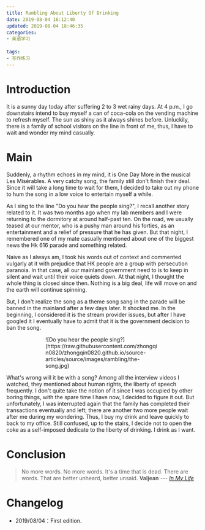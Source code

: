 ```yaml
---
title: Rambling About Liberty Of Drinking
date: 2019-08-04 16:12:40
updated: 2019-08-04 18:46:35
categories:
- 英语学习

tags:
- 写作练习
---
```

# Introduction
It is a sunny day today after suffering 2 to 3 wet rainy days. At 4 p.m., I go downstairs intend to buy myself a can of coca-cola on the vending machine to refresh myself. The sun as shiny as it always shines before. Unluckily, there is a family of school visitors on the line in front of me, thus, I have to wait and wonder my mind casually.

<!-- more -->
# Main
Suddenly, a rhythm echoes in my mind, it is One Day More in the musical Les Misérables. A very catchy song, the family still don't finish their deal. Since it will take a long time to wait for them, I decided to take out my phone to hum the song in a low voice to entertain myself a while. 

As I sing to the line "Do you hear the people sing?", I recall another story related to it. It was two months ago when my lab members and I were returning to the dormitory at around half-past ten. On the road, we usually teased at our mentor, who is a pushy man around his forties, as an entertainment and a relief of pressure that he has given. But that night, I remembered one of my mate casually mentioned about one of the biggest news the Hk 616 parade and something related. 

Naive as I always am, I took his words out of context and commented vulgarly at it with prejudice that HK people are a group with persecution paranoia. In that case, all our mainland government need to is to keep in silent and wait until their voice quiets down. At that night, I thought the whole thing is closed since then. Nothing is a big deal, life will move on and the earth will continue spinning.

But, I don't realize the song as a theme song sang in the parade will be banned in the mainland after a few days later. It shocked me. In the beginning, I considered it is the stream provider issues, but after I have googled it I eventually have to admit that it is the government decision to ban the song. 
<div style="width: 300px; margin: auto">
![Do you hear the people sing?](https://raw.githubusercontent.com/zhongqin0820/zhongqin0820.github.io/source-articles/source/images/rambling/the-song.jpg)
</div>

What's wrong will it be with a song? Among all the interview videos I watched, they mentioned about human rights, the liberty of speech frequently. I don't quite take the notion of it since I was occupied by other boring things, with the spare time I have now, I decided to figure it out. But unfortunately, I was interrupted again that the family has completed their transactions eventually and left; there are another two more people wait after me during my wondering. Thus, I buy my drink and leave quickly to back to my office. Still confused, up to the stairs, I decide not to open the coke as a self-imposed dedicate to the liberty of drinking. I drink as I want.

# Conclusion
> No more words. No more words. It's a time that is dead.
> There are words. That are better unheard, better unsaid.
> **Valjean** --- <cite>[In My Life](https://www.stlyrics.com/lyrics/lesmiserables/inmylife.htm)</cite>

# Changelog
- 2019/08/04：First edition.
